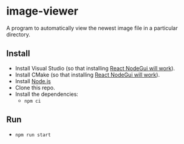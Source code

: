 # image-viewer

A program to automatically view the newest image file in a particular directory.

## Install

- Install Visual Studio (so that installing [React NodeGui will work](https://react.nodegui.org/docs/guides/getting-started/#setting-up-on-windows)).
- Install CMake (so that installing [React NodeGui will work](https://react.nodegui.org/docs/guides/getting-started/#setting-up-on-windows)).
- Install [Node.js](https://nodejs.org/en)
- Clone this repo.
- Install the dependencies:
  - `npm ci`

## Run

- `npm run start`
